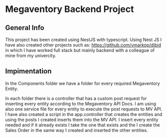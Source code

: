 # Megaventory Backend Project

## General Info
This project has been created using NestJS with typescript.
Using Nest JS I have also created other projects such as:
https://github.com/vmarkop/dibid in which I have worked full stack 
but mainly backend with a colleague of mine from my univercity.

## Impimentation
In the Components folder we have a folder for every required Megaventory Entity.

In each folder there is a controller that has a custom post request for inserting every entity according to the Megaventory API Docs.
I am using also one service file for every entity to execute the post requests to MV API.
I have also created a script in the app.controller that creates the entities and using the posts I created inserts them into the MV API.
I insert every entity needed and if it already exists I take the one that exists and the I create the Sales Order in the same way I created 
and inserted the other entities.
